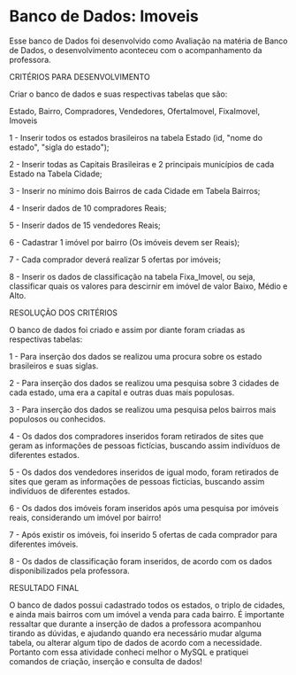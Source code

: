 # Banco de Dados: Imoveis

Esse banco de Dados foi desenvolvido como Avaliação na matéria de Banco de Dados,
o desenvolvimento aconteceu com o acompanhamento da professora.


CRITÉRIOS PARA DESENVOLVIMENTO

Criar o banco de dados e suas respectivas tabelas que são:

Estado, Bairro, Compradores, Vendedores, OfertaImovel, FixaImovel, Imoveis

 1 - Inserir todos os estados brasileiros na tabela Estado (id, "nome do estado", "sigla do estado");
 
 2 - Inserir todas as Capitais Brasileiras e 2 principais municípios de cada Estado na Tabela Cidade;
 
 3 - Inserir no mínimo dois Bairros de cada Cidade em Tabela Bairros;
 
 4 - Inserir dados de 10 compradores Reais;
 
 5 - Inserir dados de 15 vendedores Reais;
 
 6 - Cadastrar 1 imóvel por bairro (Os imóveis devem ser Reais);
 
 7 - Cada comprador deverá realizar 5 ofertas por imóveis;
  
 8 - Inserir os dados de classificação na tabela Fixa_Imovel, ou seja, 
 classificar quais os valores para descirnir em imóvel de valor Baixo, Médio e Alto. 
 
 
 
 RESOLUÇÃO DOS CRITÉRIOS
 
 O banco de dados foi criado e assim por diante foram criadas as respectivas tabelas:
 
 1 - Para inserção dos dados se realizou uma procura sobre os estado brasileiros e suas siglas.
 
 2 - Para inserção dos dados se realizou uma pesquisa sobre 3 cidades de cada estado, uma era a capital e outras duas mais populosas.
 
 3 - Para inserção dos dados se realizou uma pesquisa pelos bairros mais populosos ou conhecidos.
 
 4 - Os dados dos compradores inseridos foram retirados de sites que geram as informações de pessoas fictícias, buscando assim indivíduos de diferentes estados.
 
 5 - Os dados dos vendedores inseridos de igual modo, foram retirados de sites que geram as informações de pessoas fictícias, buscando assim indivíduos de diferentes estados.
 
 6 - Os dados dos imóveis foram inseridos após uma pesquisa por imóveis reais, considerando um imóvel por bairro!
 
 7 - Após existir os imóveis, foi inserido 5 ofertas de cada comprador para diferentes imóveis.
 
 8 - Os dados de classificação foram inseridos, de acordo com os dados disponibilizados pela professora.
 
 RESULTADO FINAL
 
 O banco de dados possui cadastrado todos os estados, o triplo de cidades, e ainda mais bairros com um imóvel a venda para cada bairro.
 É importante ressaltar que durante a inserção de dados a professora acompanhou tirando as dúvidas, e ajudando quando era necessário mudar
 alguma tabela, ou alterar algum tipo de dados de acordo com a necessidade. Portanto com essa atividade conheci melhor o MySQL e pratiquei 
 comandos de criação, inserção e consulta de dados!
 
